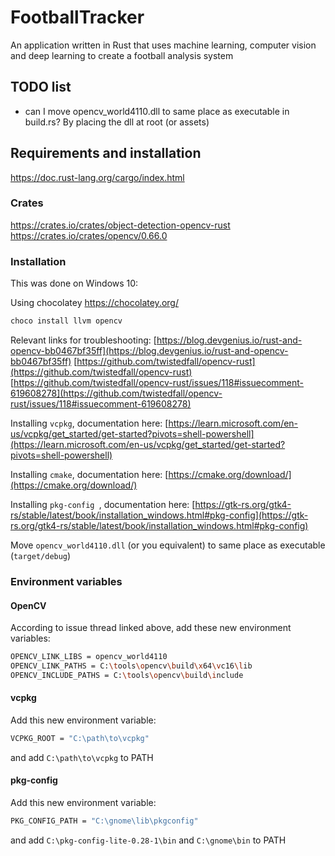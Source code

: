 # FootballTracker
An application written in Rust that uses machine learning, computer vision and deep learning to create a football analysis system

## TODO list
  - can I move opencv_world4110.dll to same place as executable in build.rs? By placing the dll at root (or assets)

## Requirements and installation
https://doc.rust-lang.org/cargo/index.html
### Crates
https://crates.io/crates/object-detection-opencv-rust
https://crates.io/crates/opencv/0.66.0

### Installation
This was done on Windows 10:

Using chocolatey
https://chocolatey.org/
```bash
choco install llvm opencv
```
Relevant links for troubleshooting:
[https://blog.devgenius.io/rust-and-opencv-bb0467bf35ff](https://blog.devgenius.io/rust-and-opencv-bb0467bf35ff)
[https://github.com/twistedfall/opencv-rust](https://github.com/twistedfall/opencv-rust)
[https://github.com/twistedfall/opencv-rust/issues/118#issuecomment-619608278](https://github.com/twistedfall/opencv-rust/issues/118#issuecomment-619608278)

Installing `vcpkg`, documentation here:
[https://learn.microsoft.com/en-us/vcpkg/get_started/get-started?pivots=shell-powershell](https://learn.microsoft.com/en-us/vcpkg/get_started/get-started?pivots=shell-powershell)

Installing `cmake`, documentation here:
[https://cmake.org/download/](https://cmake.org/download/)

Installing `pkg-config `, documentation here:
[https://gtk-rs.org/gtk4-rs/stable/latest/book/installation_windows.html#pkg-config](https://gtk-rs.org/gtk4-rs/stable/latest/book/installation_windows.html#pkg-config)


Move `opencv_world4110.dll` (or you equivalent) to same place as executable (`target/debug`)

### Environment variables

#### OpenCV
According to issue thread linked above, add these new environment variables:

```bash
OPENCV_LINK_LIBS = opencv_world4110
OPENCV_LINK_PATHS = C:\tools\opencv\build\x64\vc16\lib
OPENCV_INCLUDE_PATHS = C:\tools\opencv\build\include
```
#### vcpkg
Add this new environment variable:
```bash
VCPKG_ROOT = "C:\path\to\vcpkg"
```
and add `C:\path\to\vcpkg` to PATH

#### pkg-config 
Add this new environment variable:
```bash
PKG_CONFIG_PATH = "C:\gnome\lib\pkgconfig"
```
and add `C:\pkg-config-lite-0.28-1\bin` and `C:\gnome\bin` to PATH